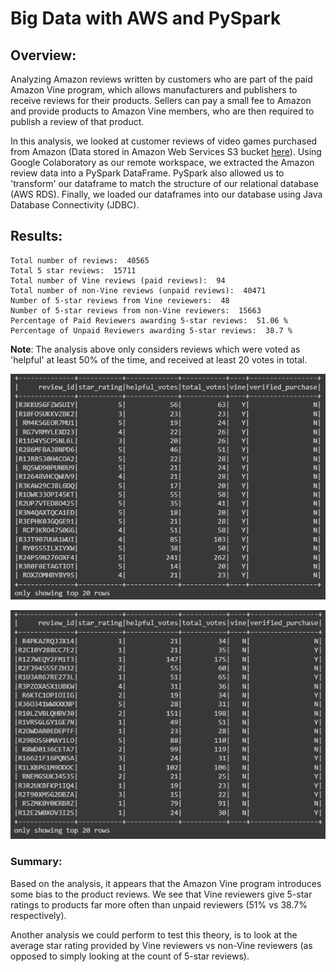 # Big Data with AWS and PySpark

## Overview:
Analyzing Amazon reviews written by customers who are part of the paid Amazon Vine program, which allows manufacturers and publishers to receive reviews for their products. Sellers can pay a small fee to Amazon and provide products to Amazon Vine members, who are then required to publish a review of that product.

In this analysis, we looked at customer reviews of video games purchased from Amazon (Data stored in Amazon Web Services S3 bucket [here](https://s3.amazonaws.com/amazon-reviews-pds/tsv/amazon_reviews_us_Video_Games_v1_00.tsv.gz)). Using Google Colaboratory as our remote workspace, we extracted the Amazon review data into a PySpark DataFrame. PySpark also allowed us to 'transform' our dataframe to match the structure of our relational database (AWS RDS). Finally, we loaded our dataframes into our database using Java Database Connectivity (JDBC).

## Results:
```
Total number of reviews:  40565
Total 5 star reviews:  15711
Total number of Vine reviews (paid reviews):  94
Total number of non-Vine reviews (unpaid reviews):  40471
Number of 5-star reviews from Vine reviewers:  48
Number of 5-star reviews from non-Vine reviewers:  15663
Percentage of Paid Reviewers awarding 5-star reviews:  51.06 %
Percentage of Unpaid Reviewers awarding 5-star reviews:  38.7 %
```
**Note**: The analysis above only considers reviews which were voted as 'helpful' at least 50% of the time, and received at least 20 votes in total.

![vine](Resources/vine_reviews.png)

![nonvine](Resources/nonvine_reviews.png)

### Summary:
Based on the analysis, it appears that the Amazon Vine program introduces some bias to the product reviews. We see that Vine reviewers give 5-star ratings to products far more often than unpaid reviewers (51% vs 38.7% respectively). 

Another analysis we could perform to test this theory, is to look at the average star rating provided by Vine reviewers vs non-Vine reviewers (as opposed to simply looking at the count of 5-star reviews). 